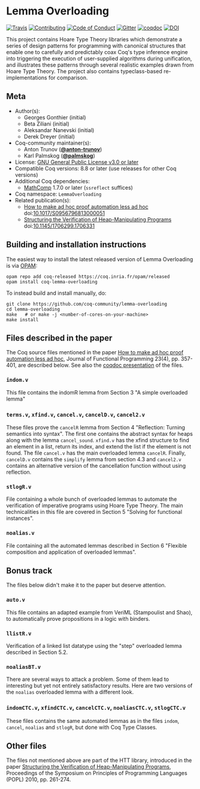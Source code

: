 # Lemma Overloading

[![Travis][travis-shield]][travis-link]
[![Contributing][contributing-shield]][contributing-link]
[![Code of Conduct][conduct-shield]][conduct-link]
[![Gitter][gitter-shield]][gitter-link]
[![coqdoc][coqdoc-shield]][coqdoc-link]
[![DOI][doi-shield]][doi-link]

[travis-shield]: https://travis-ci.com/coq-community/lemma-overloading.svg?branch=master
[travis-link]: https://travis-ci.com/coq-community/lemma-overloading/builds

[contributing-shield]: https://img.shields.io/badge/contributions-welcome-%23f7931e.svg
[contributing-link]: https://github.com/coq-community/manifesto/blob/master/CONTRIBUTING.md

[conduct-shield]: https://img.shields.io/badge/%E2%9D%A4-code%20of%20conduct-%23f15a24.svg
[conduct-link]: https://github.com/coq-community/manifesto/blob/master/CODE_OF_CONDUCT.md

[gitter-shield]: https://img.shields.io/badge/chat-on%20gitter-%23c1272d.svg
[gitter-link]: https://gitter.im/coq-community/Lobby

[coqdoc-shield]: https://img.shields.io/badge/docs-coqdoc-blue.svg
[coqdoc-link]: https://coq-community.github.io/lemma-overloading/toc.html

[doi-shield]: https://zenodo.org/badge/DOI/10.1017/S0956796813000051.svg
[doi-link]: https://doi.org/10.1017/S0956796813000051

This project contains Hoare Type Theory libraries which
demonstrate a series of design patterns for programming
with canonical structures that enable one to carefully
and predictably coax Coq's type inference engine into triggering
the execution of user-supplied algorithms during unification, and
illustrates these patterns through several realistic examples drawn
from Hoare Type Theory. The project also contains typeclass-based
re-implementations for comparison.

## Meta

- Author(s):
  - Georges Gonthier (initial)
  - Beta Ziliani (initial)
  - Aleksandar Nanevski (initial)
  - Derek Dreyer (initial)
- Coq-community maintainer(s):
  - Anton Trunov ([**@anton-trunov**](https://github.com/anton-trunov))
  - Karl Palmskog ([**@palmskog**](https://github.com/palmskog))
- License: [GNU General Public License v3.0 or later](LICENSE.md)
- Compatible Coq versions: 8.8 or later (use releases for other Coq versions)
- Additional Coq dependencies:
  - [MathComp](https://math-comp.github.io) 1.7.0 or later (`ssreflect` suffices)
- Coq namespace: `LemmaOverloading`
- Related publication(s):
  - [How to make ad hoc proof automation less ad hoc](https://software.imdea.org/~aleks/papers/lessadhoc/journal.pdf) doi:[10.1017/S0956796813000051](https://doi.org/10.1017/S0956796813000051)
  - [Structuring the Verification of Heap-Manipulating Programs](https://software.imdea.org/~aleks/papers/reflect/reflect.pdf) doi:[10.1145/1706299.1706331](https://doi.org/10.1145/1706299.1706331)

## Building and installation instructions

The easiest way to install the latest released version of Lemma Overloading
is via [OPAM](https://opam.ocaml.org/doc/Install.html):

```shell
opam repo add coq-released https://coq.inria.fr/opam/released
opam install coq-lemma-overloading
```

To instead build and install manually, do:

``` shell
git clone https://github.com/coq-community/lemma-overloading
cd lemma-overloading
make   # or make -j <number-of-cores-on-your-machine>
make install
```


## Files described in the paper

The Coq source files mentioned in the paper [How to make ad hoc proof automation less ad hoc][lessadhoc],
Journal of Functional Programming 23(4), pp. 357-401, are described below. See also the
[coqdoc presentation][coqdoc] of the files.

### `indom.v`

This file contains the indomR lemma from Section 3 "A simple overloaded lemma"

### `terms.v`, `xfind.v`, `cancel.v`, `cancelD.v`, `cancel2.v`

These files prove the `cancelR` lemma from Section 4 "Reflection: Turning
semantics into syntax". The first one contains the abstract syntax for heaps
along with the lemma `cancel_sound`. `xfind.v` has the xfind structure
to find an element in a list, return its index, and extend the list if the
element is not found. The file `cancel.v` has the main overloaded lemma `cancelR`.
Finally, `cancelD.v` contains the `simplify` lemma from section 4.3 and `cancel2.v`
contains an alternative version of the cancellation function without using
reflection.
 
### `stlogR.v`

File containing a whole bunch of overloaded lemmas to automate the verification
of imperative programs using Hoare Type Theory. The main technicalities in this
file are covered in Section 5 "Solving for functional instances".

### `noalias.v`

File containing all the automated lemmas described in Section 6 "Flexible
composition and application of overloaded lemmas".


## Bonus track

The files below didn't make it to the paper but deserve attention.

### `auto.v`

This file contains an adapted example from VeriML (Stampoulist and Shao),
to automatically prove propositions in a logic with binders.

### `llistR.v`

Verification of a linked list datatype using the "step" overloaded lemma described in Section 5.2.

### `noaliasBT.v`

There are several ways to attack a problem.
Some of them lead to interesting but yet not entirely satisfactory results.
Here are two versions of the `noalias` overloaded lemma with a different look.

### `indomCTC.v`, `xfindCTC.v`, `cancelCTC.v`, `noaliasCTC.v`, `stlogCTC.v` 

These files contains the same automated lemmas as in the files `indom`, `cancel`,
`noalias` and `stlogR`, but done with Coq Type Classes. 

## Other files

The files not mentioned above are part of the HTT library,
introduced in the paper [Structuring the Verification of Heap-Manipulating Programs][reflect],
Proceedings of the Symposium on Principles of Programming Languages (POPL) 2010,
pp. 261-274.

[lessadhoc]: https://software.imdea.org/~aleks/papers/lessadhoc/journal.pdf
[reflect]: https://software.imdea.org/~aleks/papers/reflect/reflect.pdf
[coqdoc]: https://coq-community.github.io/lemma-overloading/toc.html
